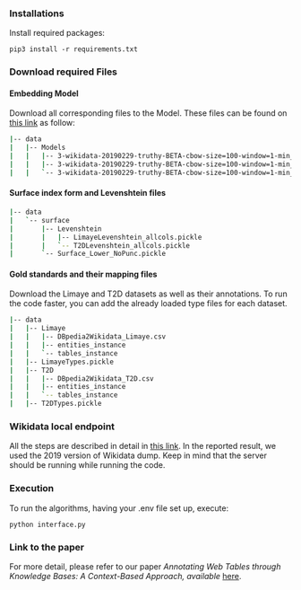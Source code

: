 
### Installations

Install required packages:

`pip3 install -r requirements.txt `

### Download required Files

#### Embedding Model
Download all corresponding files to the Model. These files can be found on [this link](http://https://drive.google.com/drive/folders/1lEEANC7M8xc5Jtw1IdVPL8nCeciD5WGW "this link") as follow:
```bash
|-- data
|   |-- Models
|   |   |-- 3-wikidata-20190229-truthy-BETA-cbow-size=100-window=1-min_count=1
|   |   |-- 3-wikidata-20190229-truthy-BETA-cbow-size=100-window=1-min_count=1.trainables.vectors_lockf.npy
|   |   `-- 3-wikidata-20190229-truthy-BETA-cbow-size=100-window=1-min_count=1.wv.vectors.npy
```

#### Surface index form and Levenshtein files
```bash
|-- data
|   `-- surface
|       |-- Levenshtein
|       |   |-- LimayeLevenshtein_allcols.pickle
|       |   `-- T2DLevenshtein_allcols.pickle
|       `-- Surface_Lower_NoPunc.pickle
```

#### Gold standards and their mapping files
Download the Limaye and T2D datasets as well as their annotations. To run the code faster, you can add the already loaded type files for each dataset.
```bash
|-- data
|   |-- Limaye
|   |   |-- DBpedia2Wikidata_Limaye.csv
|   |   |-- entities_instance
|   |   `-- tables_instance
|   |-- LimayeTypes.pickle
|   |-- T2D
|   |   |-- DBpedia2Wikidata_T2D.csv
|   |   |-- entities_instance
|   |   `-- tables_instance
|   |-- T2DTypes.pickle
```

### Wikidata local endpoint

All the steps are described in detail in [this link](http://https://github.com/wikimedia/wikidata-query-rdf/blob/master/docs/getting-started.md "this link"). In the reported result, we used the 2019 version of Wikidata dump.
Keep in mind that the server should be running while running the code.

### Execution

To run the algorithms, having your .env file set up, execute:

`python interface.py`


### Link to the paper
For more detail, please refer to our paper *Annotating Web Tables through Knowledge Bases: A Context-Based Approach, available* [here](https://exascale.info/assets/pdf/eslahi2020sds.pdf "here").


